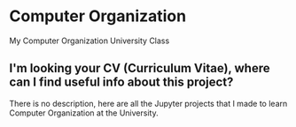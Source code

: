 # Computer Organization 
My Computer Organization University Class

## I'm looking your CV (Curriculum Vitae), where can I find useful info about this project?

There is no description, here are all the Jupyter projects that I made to learn Computer Organization at the University.
